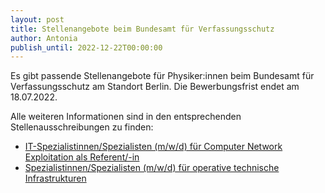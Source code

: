 ```yaml
---
layout: post
title: Stellenangebote beim Bundesamt für Verfassungsschutz
author: Antonia
publish_until: 2022-12-22T00:00:00
---
```


Es gibt passende Stellenangebote für Physiker:innen beim Bundesamt für Verfassungsschutz am Standort Berlin.
Die Bewerbungsfrist endet am 18.07.2022.

Alle weiteren Informationen sind in den entsprechenden Stellenausschreibungen zu finden:

* [IT-Spezialistinnen/Spezialisten (m/w/d) für Computer Network Exploitation als Referent/-in](/dokumente/ausschreibungen_jobboerse/2022-06-22-bfv1.pdf)
* [Spezialistinnen/Spezialisten (m/w/d) für operative technische Infrastrukturen](/dokumente/ausschreibungen_jobboerse/2022-06-22-bfv2.pdf)
